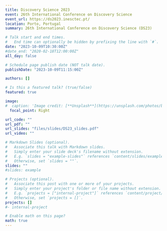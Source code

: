 ```yaml
---
title: Discovery Science 2023
event: 26th International Conference on Discovery Science
event_url: https://ds2023.inesctec.pt/
location: Porto, Portugal
summary: 26th International Conference on Discovery Science (DS23)

# Talk start and end times.
#   End time can optionally be hidden by prefixing the line with `#`.
date: "2023-10-09T10:30:00Z"
#date_end: "2020-02-18T12:00:00Z"
all_day: false

# Schedule page publish date (NOT talk date).
publishDate: "2023-10-09T11:15:00Z"

authors: []

# Is this a featured talk? (true/false)
featured: true

image:
#  caption: 'Image credit: [**Unsplash**](https://unsplash.com/photos/bzdhc5b3Bxs)'
  focal_point: Right

url_code: ""
url_pdf: ""
url_slides: "files/slides/DS23_slides.pdf"
url_video: ""

# Markdown Slides (optional).
#   Associate this talk with Markdown slides.
#   Simply enter your slide deck's filename without extension.
#   E.g. `slides = "example-slides"` references `content/slides/example-slides.md`.
#   Otherwise, set `slides = ""`.
slides: ""
#slides: example

# Projects (optional).
#   Associate this post with one or more of your projects.
#   Simply enter your project's folder or file name without extension.
#   E.g. `projects = ["internal-project"]` references `content/project/deep-learning/index.md`.
#   Otherwise, set `projects = []`.
projects: []
#- internal-project

# Enable math on this page?
math: true
---
```

